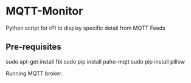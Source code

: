 # MQTT-Monitor
Python script for rPI to display specific detail from MQTT Feeds

## Pre-requisites
sudo apt-get install fbi
sudo pip install paho-mqtt
sudo pip install pillow

Running MQTT broker.
